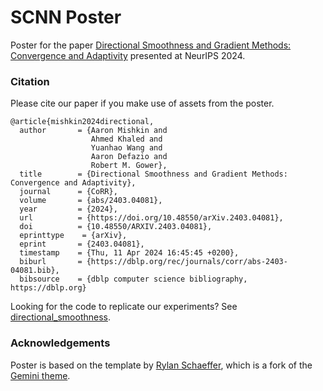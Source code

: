 # SCNN Poster

Poster for the paper [Directional Smoothness and Gradient Methods: Convergence and Adaptivity](https://openreview.net/forum?id=hVgVmIJXpS)
presented at NeurIPS 2024.

### Citation

Please cite our paper if you make use of assets from the poster. 

```
@article{mishkin2024directional,
  author       = {Aaron Mishkin and
                  Ahmed Khaled and
                  Yuanhao Wang and
                  Aaron Defazio and
                  Robert M. Gower},
  title        = {Directional Smoothness and Gradient Methods: Convergence and Adaptivity},
  journal      = {CoRR},
  volume       = {abs/2403.04081},
  year         = {2024},
  url          = {https://doi.org/10.48550/arXiv.2403.04081},
  doi          = {10.48550/ARXIV.2403.04081},
  eprinttype    = {arXiv},
  eprint       = {2403.04081},
  timestamp    = {Thu, 11 Apr 2024 16:45:45 +0200},
  biburl       = {https://dblp.org/rec/journals/corr/abs-2403-04081.bib},
  bibsource    = {dblp computer science bibliography, https://dblp.org}
```

Looking for the code to replicate our experiments?
See [directional_smoothness](https://github.com/aaronpmishkin/directional_smoothness).


### Acknowledgements

Poster is based on the template by [Rylan Schaeffer](https://github.com/RylanSchaeffer/Stanford-LaTeX-Poster-Template),
which is a fork of the [Gemini theme](https://github.com/anishathalye/gemini).
